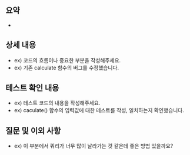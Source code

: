 ## 요약

-

## 상세 내용

- ex) 코드의 흐름이나 중요한 부분을 작성해주세요.
- ex) 기존 calculate 함수의 버그를 수정했습니다.

## 테스트 확인 내용

- ex) 테스트 코드의 내용을 작성해주세요.
- ex) caculate() 함수의 입력값에 대한 테스트를 작성, 일치하는지 확인했습니다.

## 질문 및 이외 사항

- ex) 이 부분에서 쿼리가 너무 많이 날라가는 것 같은데 좋은 방법 있을까요?

